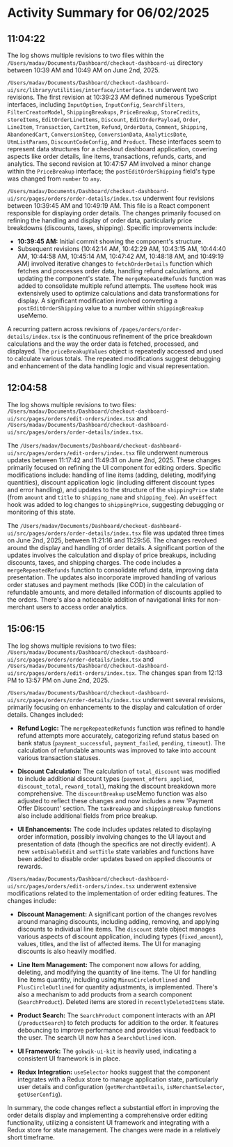 # Activity Summary for 06/02/2025

## 11:04:22
The log shows multiple revisions to two files within the `/Users/madav/Documents/Dashboard/checkout-dashboard-ui` directory between 10:39 AM and 10:49 AM on June 2nd, 2025.

`/Users/madav/Documents/Dashboard/checkout-dashboard-ui/src/library/utilities/interface/interface.ts`  underwent two revisions.  The first revision at 10:39:23 AM defined numerous TypeScript interfaces, including `InputOption`, `InputConfig`, `SearchFilters`, `FilterCreatorModel`, `ShippingBreakups`, `PriceBreakup`, `StoreCredits`, `storeItems`, `EditOrderLineItems`, `Discount`, `EditOrderPayload`, `Order`, `LineItem`, `Transaction`, `CartItem`, `Refund`, `OrderData`,  `Comment`, `Shipping`, `AbandonedCart`, `ConversionStep`, `ConversionData`, `AnalyticsDate`, `UtmListParams`, `DiscountCodeConfig`, and `Product`. These interfaces seem to represent data structures for a checkout dashboard application, covering aspects like order details, line items, transactions, refunds, carts, and analytics. The second revision at 10:47:57 AM involved a minor change within the `PriceBreakup` interface;  the `postEditOrderShipping` field's type was changed from `number` to `any`.

`/Users/madav/Documents/Dashboard/checkout-dashboard-ui/src/pages/orders/order-details/index.tsx` underwent four revisions between 10:39:45 AM and 10:49:19 AM. This file is a React component responsible for displaying order details. The changes primarily focused on refining the handling and display of order data, particularly price breakdowns (discounts, taxes, shipping).  Specific improvements include:

* **10:39:45 AM:** Initial commit showing the component's structure.
* Subsequent revisions (10:42:14 AM, 10:42:29 AM, 10:43:15 AM, 10:44:40 AM, 10:44:58 AM, 10:45:14 AM, 10:47:42 AM, 10:48:18 AM, and 10:49:19 AM) involved iterative changes to  `fetchOrderDetails` function which fetches and processes order data, handling refund calculations, and updating the component's state.  The `mergeRepeatedRefunds` function was added to consolidate multiple refund attempts.  The `useMemo` hook was extensively used to optimize calculations and data transformations for display. A significant modification involved converting a `postEditOrderShipping` value to a number within `shippingBreakup` useMemo.

A recurring pattern across revisions of `/pages/orders/order-details/index.tsx` is the continuous refinement of the price breakdown calculations and the way the order data is fetched, processed, and displayed.  The  `priceBreakupValues` object is repeatedly accessed and used to calculate various totals. The repeated modifications suggest debugging and enhancement of the data handling logic and visual representation.


## 12:04:58
The log shows multiple revisions to two files: `/Users/madav/Documents/Dashboard/checkout-dashboard-ui/src/pages/orders/edit-orders/index.tsx` and `/Users/madav/Documents/Dashboard/checkout-dashboard-ui/src/pages/orders/order-details/index.tsx`.

The `/Users/madav/Documents/Dashboard/checkout-dashboard-ui/src/pages/orders/edit-orders/index.tsx` file underwent numerous updates between 11:17:42 and 11:49:31 on June 2nd, 2025.  These changes primarily focused on refining the UI component for editing orders.  Specific modifications include:  handling of line items (adding, deleting, modifying quantities), discount application logic (including different discount types and error handling), and updates to the structure of the `shippingPrice` state (from `amount` and `title` to `shipping_name` and `shipping_fee`).  An `useEffect` hook was added to log changes to `shippingPrice`, suggesting debugging or monitoring of this state.


The `/Users/madav/Documents/Dashboard/checkout-dashboard-ui/src/pages/orders/order-details/index.tsx` file was updated three times on June 2nd, 2025, between 11:21:16 and 11:29:56. The changes revolved around the display and handling of order details.  A significant portion of the updates involves the calculation and display of price breakups, including discounts, taxes, and shipping charges.  The code includes a `mergeRepeatedRefunds` function to consolidate refund data, improving data presentation.  The updates also incorporate improved handling of various order statuses and payment methods (like COD) in the calculation of refundable amounts, and more detailed information of discounts applied to the orders.  There's also a noticeable addition of navigational links for non-merchant users to access order analytics.


## 15:06:15
The log shows multiple revisions to two files: `/Users/madav/Documents/Dashboard/checkout-dashboard-ui/src/pages/orders/order-details/index.tsx` and `/Users/madav/Documents/Dashboard/checkout-dashboard-ui/src/pages/orders/edit-orders/index.tsx`.  The changes span from 12:13 PM to 13:57 PM on June 2nd, 2025.

`/Users/madav/Documents/Dashboard/checkout-dashboard-ui/src/pages/orders/order-details/index.tsx` underwent several revisions, primarily focusing on enhancements to the display and calculation of order details.  Changes included:

* **Refund Logic:**  The `mergeRepeatedRefunds` function was refined to handle refund attempts more accurately, categorizing refund status based on bank status (`payment_successful`, `payment_failed`, `pending`, `timeout`). The calculation of refundable amounts was improved to take into account various transaction statuses.

* **Discount Calculation:**  The calculation of `total_discount` was modified to include additional discount types (`payment_offers_applied`, `discount_total`, `reward_total`), making the discount breakdown more comprehensive.  The `discountBreakup` useMemo function was also adjusted to reflect these changes and now includes a new 'Payment Offer Discount' section.  The `taxBreakup` and `shippingBreakup` functions also include additional fields from price breakup.

* **UI Enhancements:**  The code includes updates related to displaying order information, possibly involving changes to the UI layout and presentation of data (though the specifics are not directly evident).  A new `setDisableEdit` and `setTitle` state variables and functions have been added to disable order updates based on applied discounts or rewards.

`/Users/madav/Documents/Dashboard/checkout-dashboard-ui/src/pages/orders/edit-orders/index.tsx`  underwent extensive modifications related to the implementation of order editing features. The changes include:

* **Discount Management:** A significant portion of the changes revolves around managing discounts, including adding, removing, and applying discounts to individual line items.  The `discount` state object manages various aspects of discount application, including types (`fixed_amount`), values, titles, and the list of affected items. The UI for managing discounts is also heavily modified.

* **Line Item Management:** The component now allows for adding, deleting, and modifying the quantity of line items. The UI for handling line items quantity, including using `MinusCircleOutlined` and `PlusCircleOutlined` for quantity adjustments, is implemented.  There's also a mechanism to add products from a search component (`SearchProduct`). Deleted items are stored in `recentlyDeletedItems` state.

* **Product Search:**  The `SearchProduct` component interacts with an API (`/productSearch`) to fetch products for addition to the order. It features debouncing to improve performance and provides visual feedback to the user. The search UI now has a `SearchOutlined` icon.

* **UI Framework:** The `gokwik-ui-kit` is heavily used, indicating a consistent UI framework is in place.

* **Redux Integration:** `useSelector` hooks suggest that the component integrates with a Redux store to manage application state, particularly user details and configuration (`getMerchantDetails`, `isMerchantSelector`, `getUserConfig`).

In summary, the code changes reflect a substantial effort in improving the order details display and implementing a comprehensive order editing functionality, utilizing a consistent UI framework and integrating with a Redux store for state management.  The changes were made in a relatively short timeframe.
